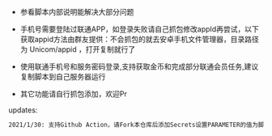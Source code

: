 * 参看脚本内部说明能解决大部分问题  
  
* 手机号需要登陆过联通APP，如登录失败请自己抓包修改appId再尝试，以下获取appid方法由群友提供：不会抓包的就去安卓手机文件管理器，目录路径为 Unicom/appid ，打开复制就行了  
  
* 使用联通手机号和服务密码登录,支持获取金币和完成部分联通会员任务,建议复制脚本到自己服务器运行  
  
* 其它功能请自行抓包添加，欢迎Pr  
  
updates:  
```bash
2021/1/30: 支持Github Action，请Fork本仓库后添加Secrets设置PARAMETER的值为脚本支持的参数,如 githubaction membercenter 13800008888@112233 18388880000@123456
```